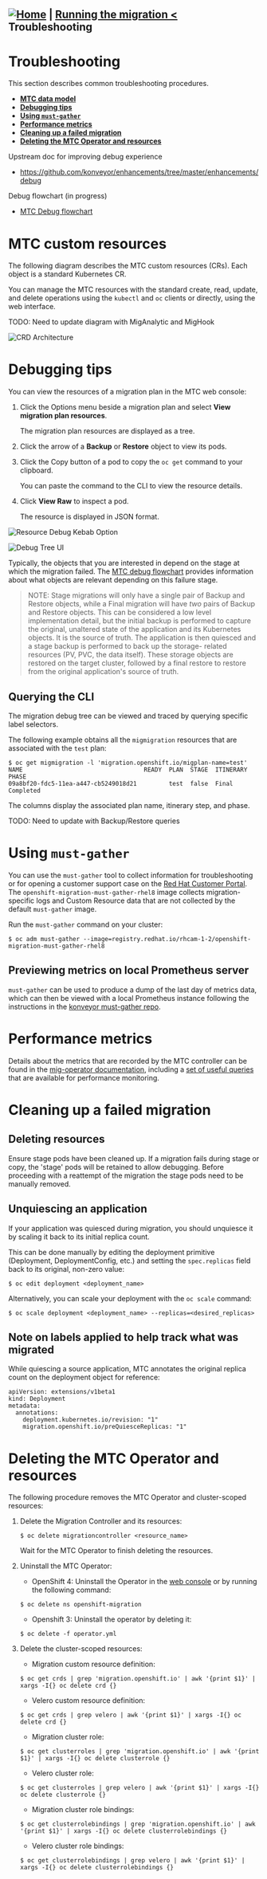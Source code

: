 ## [![Home](https://github.com/redhat-cop/openshift-migration-best-practices/raw/master/images/home.png)](./README.md) | [Running the migration <](./running-the-migration.md) Troubleshooting

# Troubleshooting

This section describes common troubleshooting procedures.

- **[MTC data model](#mtc-data-model)**
- **[Debugging tips](#debugging-tips)**
- **[Using `must-gather`](#using-must-gather)**
- **[Performance metrics](#performance-metrics)**
- **[Cleaning up a failed migration](#cleaning-up-a-failed-migration)**
- **[Deleting the MTC Operator and resources](#deleting-the-mtc-operator-and-resources)**

Upstream doc for improving debug experience

- https://github.com/konveyor/enhancements/tree/master/enhancements/debug

Debug flowchart (in progress)

- [MTC Debug flowchart](https://app.lucidchart.com/documents/view/d0907ce1-ccf1-4226-86eb-e5332f9d42a4/0_0)

# MTC custom resources

The following diagram describes the MTC custom resources (CRs). Each object is a standard Kubernetes CR.

You can manage the MTC resources with the standard create, read, update, and delete operations using the `kubectl` and `oc` clients or directly, using the web interface.

TODO: Need to update diagram with MigAnalytic and MigHook

![CRD Architecture](./images/CRDArch.png)

# Debugging tips

You can view the resources of a migration plan in the MTC web console:

1. Click the Options menu beside a migration plan and select **View migration plan resources**.

   The migration plan resources are displayed as a tree.

2. Click the arrow of a **Backup** or **Restore** object to view its pods.
3. Click the Copy button of a pod to copy the `oc get` command to your clipboard.

   You can paste the command to the CLI to view the resource details.

4. Click **View Raw** to inspect a pod.

   The resource is displayed in JSON format.

![Resource Debug Kebab Option](./images/ResourceDebugKebabOption.png)

![Debug Tree UI](./images/DebugTree.png)

Typically, the objects that you are interested in depend on the stage at which the
migration failed. The [MTC debug flowchart](https://app.lucidchart.com/documents/view/d0907ce1-ccf1-4226-86eb-e5332f9d42a4/0_0) provides information about what objects are relevant depending on this failure stage.

> NOTE: Stage migrations will only have a single pair of Backup and Restore objects,
> while a Final migration will have _two_ pairs of Backup and Restore objects.
> This can be considered a low level implementation detail, but the initial
> backup is performed to capture the original, unaltered state of the application
> and its Kubernetes objects. It is the source of truth. The application is then
> quiesced and a stage backup is performed to back up the storage-
> related resources (PV, PVC, the data itself). These storage objects are restored
> on the target cluster, followed by a final restore to restore from the original
> application's source of truth.

## Querying the CLI

The migration debug tree can be viewed and traced by querying specific label selectors.

The following example obtains all the `migmigration` resources that are associated with the `test` plan:

```
$ oc get migmigration -l 'migration.openshift.io/migplan-name=test'
NAME                                  READY  PLAN  STAGE  ITINERARY  PHASE
09a8bf20-fdc5-11ea-a447-cb5249018d21         test  false  Final      Completed
```

The columns display the associated plan name, itinerary step, and phase.

TODO: Need to update with Backup/Restore queries

# Using `must-gather`

You can use the `must-gather` tool to collect information for troubleshooting or for opening a customer support case on the [Red Hat Customer Portal](https://access.redhat.com/). The `openshift-migration-must-gather-rhel8` image collects migration-specific logs and Custom Resource data that are not collected by the default `must-gather` image.

Run the `must-gather` command on your cluster:

```
$ oc adm must-gather --image=registry.redhat.io/rhcam-1-2/openshift-migration-must-gather-rhel8
```

## Previewing metrics on local Prometheus server

`must-gather` can be used to produce a dump of the last day of metrics data,
which can then be viewed with a local Prometheus instance following the
instructions in the [konveyor must-gather repo](https://github.com/konveyor/must-gather#preview-metrics-on-local-prometheus-server).

# Performance metrics

Details about the metrics that are recorded by the MTC controller can be found
in the [mig-operator documentation](https://github.com/konveyor/mig-operator/blob/master/docs/usage/Metrics.md#accessing-mig-controller-prometheus-metrics),
including a [set of useful queries](https://github.com/konveyor/mig-operator/blob/master/docs/usage/Metrics.md#useful-queries) that are available for performance monitoring.

# Cleaning up a failed migration

## Deleting resources

Ensure stage pods have been cleaned up. If a migration fails during stage or copy,
the 'stage' pods will be retained to allow debugging. Before proceeding with a
reattempt of the migration the stage pods need to be manually removed.

## Unquiescing an application

If your application was quiesced during migration, you should unquiesce it by scaling it back to its initial replica count.

This can be done manually by editing the deployment primitive (Deployment, DeploymentConfig, etc.) and setting the `spec.replicas` field back to its original, non-zero value:

```
$ oc edit deployment <deployment_name>
```

Alternatively, you can scale your deployment with the `oc scale` command:

```
$ oc scale deployment <deployment_name> --replicas=<desired_replicas>
```

## Note on labels applied to help track what was migrated

While quiescing a source application, MTC annotates the original replica count on the deployment object for reference:

```
apiVersion: extensions/v1beta1
kind: Deployment
metadata:
  annotations:
    deployment.kubernetes.io/revision: "1"
    migration.openshift.io/preQuiesceReplicas: "1"
```

# Deleting the MTC Operator and resources

The following procedure removes the MTC Operator and cluster-scoped resources:

1. Delete the Migration Controller and its resources:

   ```
   $ oc delete migrationcontroller <resource_name>
   ```

   Wait for the MTC Operator to finish deleting the resources.

2. Uninstall the MTC Operator:

   - OpenShift 4: Uninstall the Operator in the [web console](https://docs.openshift.com/container-platform/4.5/operators/olm-deleting-operators-from-cluster.html) or by running the following command:

   ```
   $ oc delete ns openshift-migration
   ```

   - Openshift 3: Uninstall the operator by deleting it:

   ```
   $ oc delete -f operator.yml
   ```

3. Delete the cluster-scoped resources:
   - Migration custom resource definition:
   ```
   $ oc get crds | grep 'migration.openshift.io' | awk '{print $1}' | xargs -I{} oc delete crd {}
   ```
   - Velero custom resource definition:
   ```
   $ oc get crds | grep velero | awk '{print $1}' | xargs -I{} oc delete crd {}
   ```
   - Migration cluster role:
   ```
   $ oc get clusterroles | grep 'migration.openshift.io' | awk '{print $1}' | xargs -I{} oc delete clusterrole {}
   ```
   - Velero cluster role:
   ```
   $ oc get clusterroles | grep velero | awk '{print $1}' | xargs -I{} oc delete clusterrole {}
   ```
   - Migration cluster role bindings:
   ```
   $ oc get clusterrolebindings | grep 'migration.openshift.io' | awk '{print $1}' | xargs -I{} oc delete clusterrolebindings {}
   ```
   - Velero cluster role bindings:
   ```
   $ oc get clusterrolebindings | grep velero | awk '{print $1}' | xargs -I{} oc delete clusterrolebindings {}
   ```
